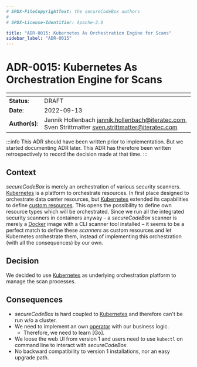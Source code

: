 ```yaml
---
# SPDX-FileCopyrightText: the secureCodeBox authors
#
# SPDX-License-Identifier: Apache-2.0

title: "ADR-0015: Kubernetes As Orchestration Engine for Scans"
sidebar_label: "ADR-0015"
---
```

# ADR-0015: Kubernetes As Orchestration Engine for Scans 

| <!-- -->       | <!-- -->                                                                                               |
|----------------|--------------------------------------------------------------------------------------------------------|
| **Status**:    | DRAFT                                                                                                  |
| **Date**:      | 2022-09-13                                                                                             |
| **Author(s)**: | Jannik Hollenbach <jannik.hollenbach@iteratec.com>, Sven Strittmatter <sven.strittmatter@iteratec.com> |

:::info
This ADR should have been written prior to implementation. But we started documenting ADR later. This ADR has therefore been written retrospectively to record the decision made at that time.
:::

## Context

_secureCodeBox_ is merely an orchestration of various security scanners. [Kubernetes][k8s] is a platform to orchestrate resources. In first place designed to orchestrate data center resources, but [Kubernetes][k8s] extended its capabilities to define [custom resources][k8s-cr]. This opens the possibility to define own resource types which will be orchestrated. Since we run all the integrated security scanners in containers anyway – a _secureCodeBox_ scanner is merely a [Docker][docker] image with a CLI scanner tool installed – it seems to be a perfect match to define these _scanners_ as custom resources and let Kubernetes orchestrate them, instead of implementing this orchestration (with all the consequences) by our own.

## Decision

We decided to use [Kubernetes][k8s] as underlying orchestration platform to manage the scan processes.

## Consequences

- _secureCodeBox_ is hard coupled to [Kubernetes][k8s] and therefore can't be run w/o a cluster.
- We need to implement an own [operator][k8s-operator] with our business logic.
  - Therefore, we need to learn [Go].
- We loose the web UI from version 1 and users need to use `kubectl` on command line to interact with _secureCodeBox_.
- No backward compatibility to version 1 installations, nor an easy upgrade path.

[k8s]:          https://kubernetes.io/
[k8s-cr]:       https://kubernetes.io/docs/concepts/extend-kubernetes/api-extension/custom-resources/
[k8s-operator]: https://kubernetes.io/docs/concepts/extend-kubernetes/operator/
[docker]:       https://www.docker.com/
[go-lang]:      https://go.dev/

